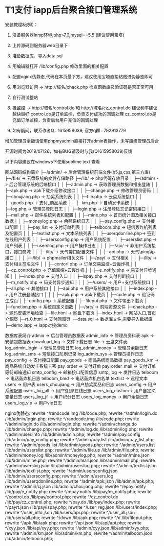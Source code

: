 # T1支付 iapp后台聚合接口管理系统

安装教程&说明：
1. 准备服务器lnmp环境,php>7.0,mysql==5.5 (建议使用宝塔)
2. 上传源码到服务器web目录下
3. 准备数据库，导入data.sql
4. 用编辑器打开 /lib/config.php 修改里面的相关配置
5. 配置nginx伪静态,代码在本页最下方，建议使用宝塔直接粘贴进伪静态即可
6. 用浏览器访问 -> http://域名/chack.php 检查函数库及验证码是否正常可用
7. 自行测试整站

8. 挂监控 -> http://域名/control.do 和 http://域名/cz_control.do
建议频率建议越快越好
control.do是订单监控，负责支付成功的回调处理
cz_control.do是充值订单监控，负责后台用户充值的回调处理

9. 如有疑问，联系作者Q : 1615958039; 官方q群 : 792913779


增加管理员余额请使用phpmyadmin直接打开admin表操作，未写超级管理员后台


开源时间为2019/07/26，如有BUG请及时与我(Q1615958039)反馈

以下内容建议在windows下使用sublime text 查看

网站源码结构简介
├─/admin/		-> 后台管理系统前端文件(h5,js,css,第三方库)
├─/file/		-> 云盘系统的文件存储路径
├─/lib/			-> php代码存放目录
│  ├─/admin/	-> 后台管理系统的后端接口
│  │  ├─admin.php 		-> 获取管理员数据和推出登陆
│  │  ├─apk.php 		-> apk下载介绍修改接口
│  │  ├─change.php 		-> 修改管理员密码
│  │  ├─choujiang.php 	-> 抽奖系统列表
│  │  ├─file.php 		-> 云盘系统接口
│  │  ├─goods.php 		-> 支付_商品系统
│  │  ├─km.php 			-> 自动发卡系统
│  │  ├─log.php 		-> 管理员登陆日志
│  │  ├─login.php 		-> 注册登陆忘记密码接口
│  │  ├─mail.php 		-> 邮件系统列表和配置
│  │  ├─mine.php 		-> 首页统计图及相关接口数据
│  │  ├─moneylog.php 	-> 余额系统日志
│  │  ├─pay_config.php 	-> 支付接口配置
│  │  ├─pay_list 		-> 支付订单列表
│  │  ├─telboom.php 	-> 短信轰炸机列表及配置页
│  │  ├─textlist.php 	-> 文本系统列表
│  │  ├─userqdonline.php-> 签到在线用户列表
│  │  ├─usersconfig.php -> 用户系统配置
│  │  ├─userslist.php 	-> 用户列表
│  │  ├─userslog.php 	-> 用户操作日志
│  │
│  ├─/api/ 		-> 非用户系统接口，接口商城
│  │  ├─/lib/ 	-> 天气接口配置文件
│  │  ├─api.php 		-> 天气\ping\ip 接口
│  │
│  ├─/lib/ 		-> phpmailer相关文件
│  ├─/pay/		-> 支付相关
│  │  ├─/lib/ 	-> 支付相关签名文件
│  │  ├─contorl.php  	-> 订单交易监控+云轰炸机
│  │  ├─cz_control.php 	-> 充值监控+云轰炸机
│  │  ├─e_notify.php 	-> 易支付异步通知
│  │  ├─index.php 		-> 支付入口
│  │  ├─ispay.php 		-> 支付判断接口
│  │  ├─m_notify.php 	-> 码支付异步通知
│  │
│  ├─/users/ 	-> 用户+支付系统接口
│  │  ├─all.php 		-> 其他接口
│  │  ├─api.php 		-> 用户系统其他接口
│  │  ├─index.php 		-> 用户注册登陆接口
│  │
│  ├─apk.php 		-> apk下载页
│  ├─code.php 		-> 验证码生成页
│  ├─config.php 	-> 系统配置
│  ├─fileput.php 	-> 文件输出下载页
│  ├─function.php 	-> 系统自定义函数
│
├─/src/ 		-> 前端资源文件
├─chack.php 	-> 源码安装环境检查
├─file.html 	-> 网盘下载页
├─index.html 	-> 网站入口,首页介绍页
├─rt_0.html 	-> 支付回调页
├─data.sql		-> 数据库文件,需要导入数据库
├─demo.iapp		-> iapp对接demo



数据库表简介
admin 			-> 后台管理员数据表
admin_info	 	-> 管理员资料表
apk	 			-> 安装包数据表
download_log	-> 文件下载日志
file			-> 云盘文件表
log_admin_login	-> 管理员登陆日志
log_admin_money	-> 管理员余额日志
log_admin_sms	-> 短信接口防刷记录
log_admin_sys	-> 管理员操作日志
pay_config		-> 支付接口配置
pay_goods	 	-> 商品系统商品数据
pay_goods_km	-> 商品系统自动发卡系统卡密
pay_order		-> 支付订单
pay_order_mail	-> 支付订单等待邮箱通知
smtp_config		-> 邮箱接口配置信息
smtp_log		-> 发件日志
telboom			-> 电话轰炸机日志
telboom_bmd		-> 电话轰炸机白名单
textlist		-> 远程文本
users			-> 用户表
users_choujiang	-> 用户抽奖奖品和日志
users_config	-> 用户系统配置
users_log_all	-> 用户签到\在线日志
users_log_custom-> 用户自定义变量日志
users_log_jf	-> 用户积分日志
users_log_money	-> 用户余额日志
users_log_vip	-> 用户vip日志



 

nginx伪静态:
rewrite ^/randcode.img /lib/code.php;
rewrite ^/admin/login.do /lib/admin/login.php;
rewrite ^/randcode.img /lib/code.php;
rewrite ^/admin/login.do /lib/admin/login.php;
rewrite ^/admin/change.do /lib/admin/change.php; 
rewrite ^/admin/log.do /lib/admin/log.php;
rewrite ^/admin/user.info /lib/admin/admin.php;
rewrite ^/admin/pay.config /lib/admin/pay_config.php;
rewrite ^/admin/pay.list /lib/admin/pay_list.php;
rewrite ^/admin/goods.list /lib/admin/goods.php;
rewrite ^/admin/users.list /lib/admin/userslist.php;
rewrite ^/admin/file.up /lib/admin/file.php;
rewrite ^/admin/money.log /lib/admin/moneylog.php;
rewrite ^/admin/mine.json /lib/admin/mine.php;
rewrite ^/admin/mail.json /lib/admin/mail.php;
rewrite ^/admin/userslog.json /lib/admin/userslog.php;
rewrite ^/admin/textlist.json /lib/admin/textlist.php;
rewrite ^/admin/usersconfig.json /lib/admin/usersconfig.php;
rewrite ^/admin/users.log /lib/admin/userqdonline.php;
rewrite ^/admin/apk.json /lib/admin/apk.php;
rewrite ^/admin/cj.json /lib/admin/choujiang.php;
rewrite ^/epay.notify /lib/pay/e_notify.php;
rewrite ^/mpay.notify /lib/pay/m_notify.php;
rewrite ^/control.do /lib/pay/control.php;
rewrite ^/cz_control.do /lib/pay/cz_control.php;
rewrite ^/pay.do /lib/pay/index.php;
rewrite ^/payrt.json /lib/pay/ispay.php;
rewrite	^/user_reg.json /lib/users/index.php;
rewrite ^/user_info.json /lib/users/api.php;
rewrite	^/user_all.json /lib/users/all.php;
rewrite	^/down /lib/apk.php;
rewrite ^/d /lib/fileput.php;
rewrite ^/apk /lib/apk.php;
rewrite	^/api.json /lib/api/api.php;
rewrite	^/xyy.json /lib/api/xyy.php;
rewrite	^/admin/xyy.json /lib/admin/xyy.php;
rewrite	^/admin/km.json /lib/admin/km.php;
rewrite	^/admin/telboom.json /lib/admin/telboom.php;
